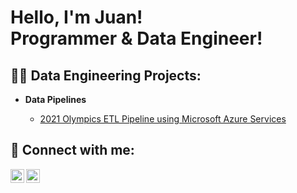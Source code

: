 <h1>Hello, I'm Juan! <br/><a>Programmer & Data Engineer!</a>

<h2>👨‍💻 Data Engineering Projects:</h2>

- <b>Data Pipelines</b>

  - [2021 Olympics ETL Pipeline using Microsoft Azure Services](https://github.com/estrellajuca/2021-olympics-data-engineering-project)

<h2> 🤳 Connect with me:</h2>

[<img align="left" alt="JuanEstrella | LinkedIn" width="22px" src="https://cdn.jsdelivr.net/npm/simple-icons@v3/icons/linkedin.svg" />][linkedin]
[<img align="left" alt="JuanEstrella | Email" width="22px" src="https://cdn.jsdelivr.net/npm/simple-icons@3.13.0/icons/mail-dot-ru.svg" />][email]

[email]: mailto:estrellajuca@gmail.com
[linkedin]: https://www.linkedin.com/in/estrella-juan/

